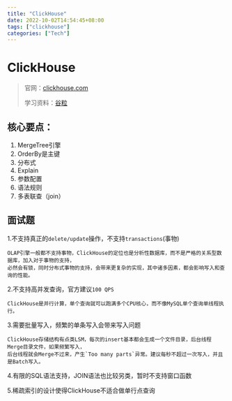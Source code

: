 ```yaml
---
title: "ClickHouse"
date: 2022-10-02T14:54:45+08:00
tags: ["clickhouse"]
categories: ["Tech"]
---
```


# ClickHouse

> 官网：[clickhouse.com](https://clickhouse.com/)
>
> 学习资料：[谷粒](https://www.gulixueyuan.com/my/course/445)

## 核心要点：

1. MergeTree引擎
2. OrderBy是主键
3. 分布式
4. Explain
5. 参数配置
6. 语法规则
7. 多表联查（join）



## 面试题

1.不支持真正的`delete/update`操作，不支持`transactions`(事物)

```text
OLAP引擎一般都不支持事物，ClickHouse的定位也是分析性数据库，而不是严格的关系型数据库，加入对于事物的支持，
必然会有锁，同时分布式事物的支持，会带来更复杂的实现，其中诸多因素，都会影响写入和查询的性能。
```

2.不支持高并发查询，官方建议`100 QPS`

```text
ClickHouse是并行计算，单个查询就可以跑满多个CPU核心，而不像MySQL单个查询单线程执行。
```

3.需要批量写入，频繁的单条写入会带来写入问题

```text
ClickHouse存储结构有点类LSM，每次的insert基本都会生成一个文件目录，后台线程Merge目录文件，如果频繁写入，
后台线程就会Merge不过来，产生`Too many parts`异常。建议每秒不超过一次写入，并且是Batch写入。
```

4.有限的SQL语法支持，JOIN语法也比较另类，暂时不支持窗口函数

5.稀疏索引的设计使得ClickHouse不适合做单行点查询